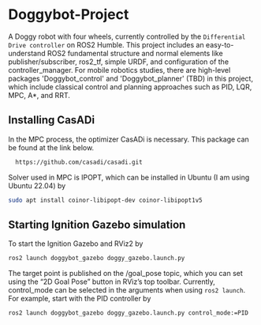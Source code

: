 # Doggybot-Project
A Doggy robot with four wheels, currently controlled by the `Differential Drive controller` on ROS2 Humble. This project includes an easy-to-understand ROS2 fundamental structure and normal elements like publisher/subscriber, ros2_tf, simple URDF, and configuration of the controller_manager. For mobile robotics studies, there are high-level packages 'Doggybot_control' and 'Doggybot_planner' (TBD) in this project, which include classical control and planning approaches such as PID, LQR, MPC, A*, and RRT.  

## Installing CasADi
In the MPC process, the optimizer CasADi is necessary. This package can be found at the link below. 
```bash
  https://github.com/casadi/casadi.git
```
 Solver used in MPC is IPOPT, which can be installed in Ubuntu (I am using Ubuntu 22.04) by
 ```bash
 sudo apt install coinor-libipopt-dev coinor-libipopt1v5
```
## Starting Ignition Gazebo simulation
To start the Ignition Gazebo and RViz2 by
```bash
ros2 launch doggybot_gazebo doggy_gazebo.launch.py
```
The target point is published on the /goal_pose topic, which you can set using the “2D Goal Pose” button in RViz’s top toolbar.
Currently, control_mode can be selected in the arguments when using `ros2 launch`. For example, start with the PID controller by
```bash
ros2 launch doggybot_gazebo doggy_gazebo.launch.py control_mode:=PID
```
